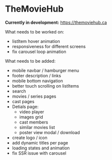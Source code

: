 # TheMovieHub

**Currently in development:**
https://themoviehub.ca

What needs to be worked on:

- listItem hover animation
- responsiveness for different screens
- fix carousel loop animation

What needs to be added:

- mobile navbar / hamburger menu
- footer description / links
- mobile bottom navigation
- better touch scrolling on listItems
- search
- movies / series pages
- cast pages
- Detials page:
  - video player
  - images grid
  - cast members
  - similar movies list
  - poster view modal / download
- create logo / icon
- add dynamic titles per page
- loading states and animation
- fix SSR issue with carousel
